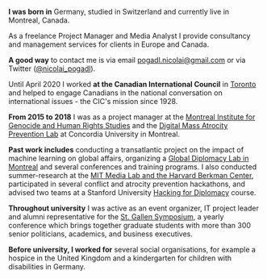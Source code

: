**I was born in** Germany, studied in Switzerland and currently live in Montreal, Canada.

As a freelance Project Manager and Media Analyst I provide consultancy and management services for clients in Europe and Canada.

**A good way** to contact me is via email pogadl.nicolai@gmail.com or via Twitter ([@nicolai_pogadl](https://twitter.com/nicolai_pogadl)).

Until April 2020 I worked **at the Canadian International Council** in [Toronto](https://thecic.org/about/) and helped to engage Canadians in the national conversation on international issues - the CIC's mission since 1928.  

**From 2015 to 2018** I was as a project manager at the [Montreal Institute for Genocide and Human Rights Studies](http://www.concordia.ca/research/migs/) and the [Digital Mass Atrocity Prevention Lab](http://www.concordia.ca/research/migs/projects/dmap.html) at Concordia University in Montreal. 

**Past work includes** conducting a transatlantic project on the impact of machine learning on global affairs, organizing a [Global Diplomacy Lab in Montreal](http://global-diplomacy-lab.org/labs/5th-lab/) and several conferences and training programs. I also conducted summer-research at the [MIT Media Lab and the Harvard Berkman Center](http://yourswissnexboston.org/post/127641578566/st-gallen-graduate-presents-research-at-mit), participated in several conflict and atrocity prevention hackathons, and advised two teams at a Stanford University [Hacking for Diplomacy](http://web.stanford.edu/class/msande298/) course.  

**Throughout university** I was active as an event organizer, IT project leader and alumni representative for the [St. Gallen Symposium](www.symposium.org), a yearly conference which brings together graduate students with  more than 300 senior politicians, academics, and business executives. 

**Before university, I worked for** several social organisations, for example a hospice in the United Kingdom and a kindergarten for children with disabilities in Germany. 



